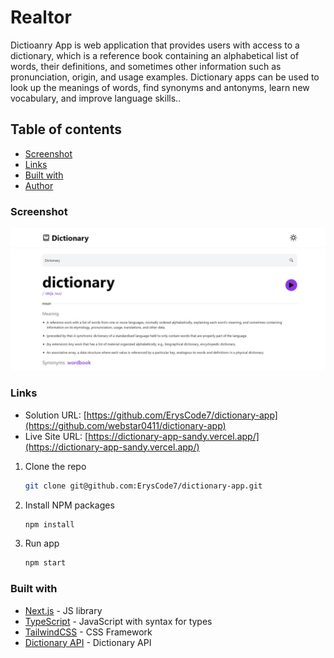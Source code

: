 # Realtor

Dictioanry App is web application that provides users with access to a dictionary, which is a reference book containing an alphabetical list of words, their definitions, and sometimes other information such as pronunciation, origin, and usage examples. Dictionary apps can be used to look up the meanings of words, find synonyms and antonyms, learn new vocabulary, and improve language skills..

## Table of contents

- [Screenshot](#screenshot)
- [Links](#links)
- [Built with](#built-with)
- [Author](#author)

### Screenshot

![](./screenshots/dictionary.JPG)

### Links

- Solution URL: [https://github.com/ErysCode7/dictionary-app](https://github.com/webstar0411/dictionary-app)
- Live Site URL: [https://dictionary-app-sandy.vercel.app/](https://dictionary-app-sandy.vercel.app/)

1. Clone the repo

   ```sh
   git clone git@github.com:ErysCode7/dictionary-app.git
   ```

2. Install NPM packages

   ```sh
   npm install
   ```

3. Run app

   ```sh
   npm start
   ```

### Built with

- [Next.js](https://nextjs.org/) - JS library
- [TypeScript](https://www.typescriptlang.org/) - JavaScript with syntax for types
- [TailwindCSS](https://tailwindcss.com/) - CSS Framework
- [Dictionary API](https://dictionaryapi.dev/) - Dictionary API
